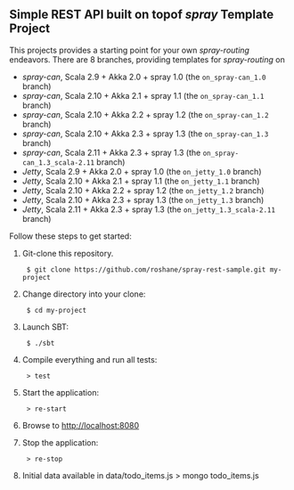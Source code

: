 ## Simple REST API built on topof _spray_ Template Project

This projects provides a starting point for your own _spray-routing_ endeavors.
There are 8 branches, providing templates for _spray-routing_ on

* _spray-can_, Scala 2.9 + Akka 2.0 + spray 1.0 (the `on_spray-can_1.0` branch)
* _spray-can_, Scala 2.10 + Akka 2.1 + spray 1.1 (the `on_spray-can_1.1` branch)
* _spray-can_, Scala 2.10 + Akka 2.2 + spray 1.2 (the `on_spray-can_1.2` branch)
* _spray-can_, Scala 2.10 + Akka 2.3 + spray 1.3 (the `on_spray-can_1.3` branch)
* _spray-can_, Scala 2.11 + Akka 2.3 + spray 1.3 (the `on_spray-can_1.3_scala-2.11` branch)
* _Jetty_, Scala 2.9 + Akka 2.0 + spray 1.0 (the `on_jetty_1.0` branch)
* _Jetty_, Scala 2.10 + Akka 2.1 + spray 1.1 (the `on_jetty_1.1` branch)
* _Jetty_, Scala 2.10 + Akka 2.2 + spray 1.2 (the `on_jetty_1.2` branch)
* _Jetty_, Scala 2.10 + Akka 2.3 + spray 1.3 (the `on_jetty_1.3` branch)
* _Jetty_, Scala 2.11 + Akka 2.3 + spray 1.3 (the `on_jetty_1.3_scala-2.11` branch)


Follow these steps to get started:

1. Git-clone this repository.

        $ git clone https://github.com/roshane/spray-rest-sample.git my-project

2. Change directory into your clone:

        $ cd my-project

3. Launch SBT:

        $ ./sbt

4. Compile everything and run all tests:

        > test

5. Start the application:

        > re-start

6. Browse to [http://localhost:8080](http://localhost:8080/)

7. Stop the application:

        > re-stop

8. Initial data available in data/todo_items.js
        > mongo todo_items.js
